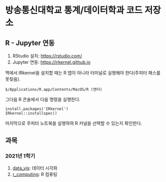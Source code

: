 # 방송통신대학교 통계/데이터학과 코드 저장소

## R - Jupyter 연동

1. RStudio 설치: https://rstudio.com/
2. Jupyter 연동: https://irkernel.github.io

맥에서 IRkernel을 설치할 때는 R 앱이 아니라 터미널로 실행해야 한다(주피터 패스를 못찾음).
```
$/Applications/R.app/Contents/MacOS/R (엔터)
```
그다음 R 콘솔에서 다음 명령을 실행한다.
```
install.packages('IRkernel')
IRkernel::installspec()
```
마지막으로 주피터 노트북을 실행하여 R 커널을 선택할 수 있는지 확인한다.

## 과목

### 2021년 1학기

1. [data_vis](data_vis): 데이터 시각화
2. [r_computing](r_computing): R 컴퓨팅
